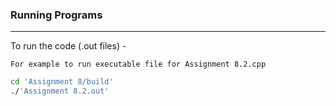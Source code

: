 ### Running Programs
---

To run the code (.out files) -
```
For example to run executable file for Assignment 8.2.cpp
```
``` bash
cd 'Assignment 8/build'
./'Assignment 8.2.out'
```
